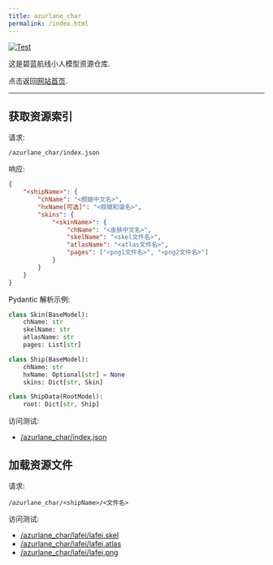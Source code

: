 ```yaml
---
title: azurlane_char
permalink: /index.html
---
```


[![Test](https://github.com/ww-rm/azurlane_char/actions/workflows/test.yaml/badge.svg)](https://github.com/ww-rm/azurlane_char/actions/workflows/test.yaml)

这是碧蓝航线小人模型资源仓库.

点击返回[网站首页](/).

---

## 获取资源索引

请求:

`/azurlane_char/index.json`

响应:

```json
{
    "<shipName>": {
        "chName": "<舰娘中文名>",
        "hxName[可选]": "<舰娘和谐名>",
        "skins": {
            "<skinName>": {
                "chName": "<皮肤中文名>",
                "skelName": "<skel文件名>",
                "atlasName": "<atlas文件名>",
                "pages": ["<png1文件名>", "<png2文件名>"]
            }
        }
    }
}
```

Pydantic 解析示例:

```python
class Skin(BaseModel):
    chName: str
    skelName: str
    atlasName: str
    pages: List[str]

class Ship(BaseModel):
    chName: str
    hxName: Optional[str] = None
    skins: Dict[str, Skin]

class ShipData(RootModel):
    root: Dict[str, Ship]
```

访问测试:

- [/azurlane_char/index.json](/azurlane_char/index.json)

## 加载资源文件

请求:

`/azurlane_char/<shipName>/<文件名>`

访问测试:

- [/azurlane_char/lafei/lafei.skel](/azurlane_char/lafei/lafei.skel)
- [/azurlane_char/lafei/lafei.atlas](/azurlane_char/lafei/lafei.atlas)
- [/azurlane_char/lafei/lafei.png](/azurlane_char/lafei/lafei.png)
